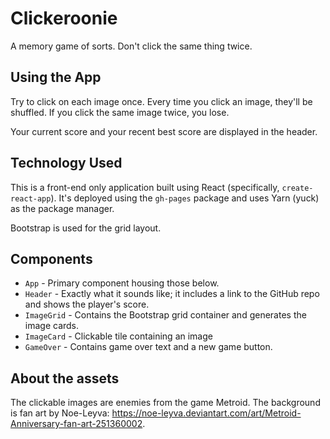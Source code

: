 # Clickeroonie
A memory game of sorts. Don't click the same thing twice.

## Using the App

Try to click on each image once. Every time you click an image, they'll be shuffled. If you click the same image twice, you lose.

Your current score and your recent best score are displayed in the header.

## Technology Used
This is a front-end only application built using React (specifically, `create-react-app`). It's deployed using the `gh-pages` package and uses Yarn (yuck) as the package manager.

Bootstrap is used for the grid layout.

## Components

* `App` - Primary component housing those below.
* `Header` - Exactly what it sounds like; it includes a link to the GitHub repo and shows the player's score.
* `ImageGrid` - Contains the Bootstrap grid container and generates the image cards.
* `ImageCard` - Clickable tile containing an image
* `GameOver` - Contains game over text and a new game button.

## About the assets

The clickable images are enemies from the game Metroid. The background is fan art by Noe-Leyva: https://noe-leyva.deviantart.com/art/Metroid-Anniversary-fan-art-251360002.